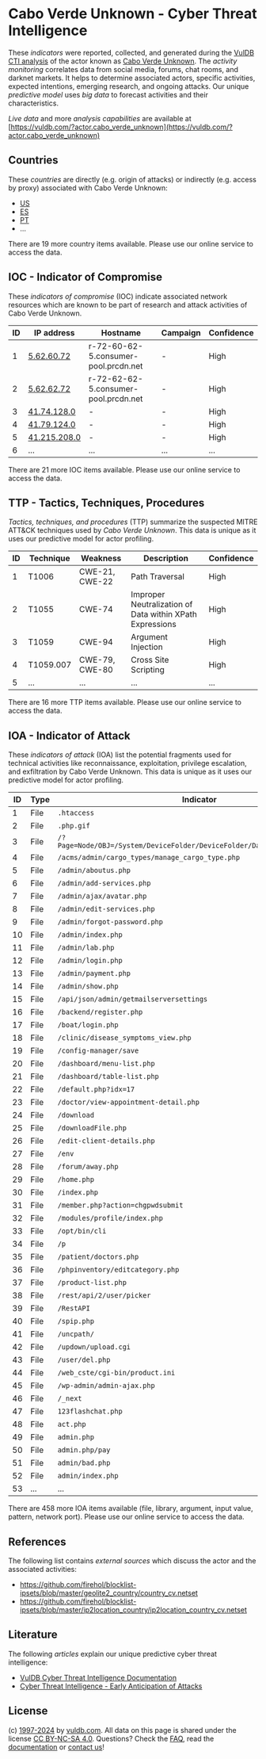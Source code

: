 # Cabo Verde Unknown - Cyber Threat Intelligence

These _indicators_ were reported, collected, and generated during the [VulDB CTI analysis](https://vuldb.com/?kb.cti) of the actor known as [Cabo Verde Unknown](https://vuldb.com/?actor.cabo_verde_unknown). The _activity monitoring_ correlates data from social media, forums, chat rooms, and darknet markets. It helps to determine associated actors, specific activities, expected intentions, emerging research, and ongoing attacks. Our unique _predictive model_ uses _big data_ to forecast activities and their characteristics.

_Live data_ and more _analysis capabilities_ are available at [https://vuldb.com/?actor.cabo_verde_unknown](https://vuldb.com/?actor.cabo_verde_unknown)

## Countries

These _countries_ are directly (e.g. origin of attacks) or indirectly (e.g. access by proxy) associated with Cabo Verde Unknown:

* [US](https://vuldb.com/?country.us)
* [ES](https://vuldb.com/?country.es)
* [PT](https://vuldb.com/?country.pt)
* ...

There are 19 more country items available. Please use our online service to access the data.

## IOC - Indicator of Compromise

These _indicators of compromise_ (IOC) indicate associated network resources which are known to be part of research and attack activities of Cabo Verde Unknown.

ID | IP address | Hostname | Campaign | Confidence
-- | ---------- | -------- | -------- | ----------
1 | [5.62.60.72](https://vuldb.com/?ip.5.62.60.72) | r-72-60-62-5.consumer-pool.prcdn.net | - | High
2 | [5.62.62.72](https://vuldb.com/?ip.5.62.62.72) | r-72-62-62-5.consumer-pool.prcdn.net | - | High
3 | [41.74.128.0](https://vuldb.com/?ip.41.74.128.0) | - | - | High
4 | [41.79.124.0](https://vuldb.com/?ip.41.79.124.0) | - | - | High
5 | [41.215.208.0](https://vuldb.com/?ip.41.215.208.0) | - | - | High
6 | ... | ... | ... | ...

There are 21 more IOC items available. Please use our online service to access the data.

## TTP - Tactics, Techniques, Procedures

_Tactics, techniques, and procedures_ (TTP) summarize the suspected MITRE ATT&CK techniques used by _Cabo Verde Unknown_. This data is unique as it uses our predictive model for actor profiling.

ID | Technique | Weakness | Description | Confidence
-- | --------- | -------- | ----------- | ----------
1 | T1006 | CWE-21, CWE-22 | Path Traversal | High
2 | T1055 | CWE-74 | Improper Neutralization of Data within XPath Expressions | High
3 | T1059 | CWE-94 | Argument Injection | High
4 | T1059.007 | CWE-79, CWE-80 | Cross Site Scripting | High
5 | ... | ... | ... | ...

There are 16 more TTP items available. Please use our online service to access the data.

## IOA - Indicator of Attack

These _indicators of attack_ (IOA) list the potential fragments used for technical activities like reconnaissance, exploitation, privilege escalation, and exfiltration by Cabo Verde Unknown. This data is unique as it uses our predictive model for actor profiling.

ID | Type | Indicator | Confidence
-- | ---- | --------- | ----------
1 | File | `.htaccess` | Medium
2 | File | `.php.gif` | Medium
3 | File | `/?Page=Node/OBJ=/System/DeviceFolder/DeviceFolder/DateTime/Action=Submit` | High
4 | File | `/acms/admin/cargo_types/manage_cargo_type.php` | High
5 | File | `/admin/aboutus.php` | High
6 | File | `/admin/add-services.php` | High
7 | File | `/admin/ajax/avatar.php` | High
8 | File | `/admin/edit-services.php` | High
9 | File | `/admin/forgot-password.php` | High
10 | File | `/admin/index.php` | High
11 | File | `/admin/lab.php` | High
12 | File | `/admin/login.php` | High
13 | File | `/admin/payment.php` | High
14 | File | `/admin/show.php` | High
15 | File | `/api/json/admin/getmailserversettings` | High
16 | File | `/backend/register.php` | High
17 | File | `/boat/login.php` | High
18 | File | `/clinic/disease_symptoms_view.php` | High
19 | File | `/config-manager/save` | High
20 | File | `/dashboard/menu-list.php` | High
21 | File | `/dashboard/table-list.php` | High
22 | File | `/default.php?idx=17` | High
23 | File | `/doctor/view-appointment-detail.php` | High
24 | File | `/download` | Medium
25 | File | `/downloadFile.php` | High
26 | File | `/edit-client-details.php` | High
27 | File | `/env` | Low
28 | File | `/forum/away.php` | High
29 | File | `/home.php` | Medium
30 | File | `/index.php` | Medium
31 | File | `/member.php?action=chgpwdsubmit` | High
32 | File | `/modules/profile/index.php` | High
33 | File | `/opt/bin/cli` | Medium
34 | File | `/p` | Low
35 | File | `/patient/doctors.php` | High
36 | File | `/phpinventory/editcategory.php` | High
37 | File | `/product-list.php` | High
38 | File | `/rest/api/2/user/picker` | High
39 | File | `/RestAPI` | Medium
40 | File | `/spip.php` | Medium
41 | File | `/uncpath/` | Medium
42 | File | `/updown/upload.cgi` | High
43 | File | `/user/del.php` | High
44 | File | `/web_cste/cgi-bin/product.ini` | High
45 | File | `/wp-admin/admin-ajax.php` | High
46 | File | `/_next` | Low
47 | File | `123flashchat.php` | High
48 | File | `act.php` | Low
49 | File | `admin.php` | Medium
50 | File | `admin.php/pay` | High
51 | File | `admin/bad.php` | High
52 | File | `admin/index.php` | High
53 | ... | ... | ...

There are 458 more IOA items available (file, library, argument, input value, pattern, network port). Please use our online service to access the data.

## References

The following list contains _external sources_ which discuss the actor and the associated activities:

* https://github.com/firehol/blocklist-ipsets/blob/master/geolite2_country/country_cv.netset
* https://github.com/firehol/blocklist-ipsets/blob/master/ip2location_country/ip2location_country_cv.netset

## Literature

The following _articles_ explain our unique predictive cyber threat intelligence:

* [VulDB Cyber Threat Intelligence Documentation](https://vuldb.com/?kb.cti)
* [Cyber Threat Intelligence - Early Anticipation of Attacks](https://www.scip.ch/en/?labs.20201022)

## License

(c) [1997-2024](https://vuldb.com/?kb.changelog) by [vuldb.com](https://vuldb.com/?kb.about). All data on this page is shared under the license [CC BY-NC-SA 4.0](https://creativecommons.org/licenses/by-nc-sa/4.0/). Questions? Check the [FAQ](https://vuldb.com/?kb.faq), read the [documentation](https://vuldb.com/?kb) or [contact us](https://vuldb.com/?contact)!
